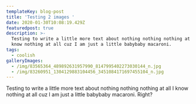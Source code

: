 ```yaml
---
templateKey: blog-post
title: 'Testing 2 images '
date: 2020-01-30T10:08:19.429Z
featuredpost: true
description: >-
  Testing to write a little more text about nothing nothing nothing at all I
  know nothing at all cuz I am just a little babybaby macaroni. 
tags:
  - coolish
galleryImages:
  - /img/83565364_489892631957990_8147995402273030144_n.jpg
  - /img/83260951_1304129883104456_3451084171697455104_n.jpg
---
```

Testing to write a little more text about nothing nothing nothing at all I know nothing at all cuz I am just a little babybaby macaroni. Right?
